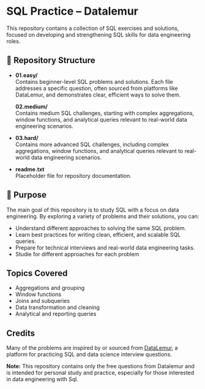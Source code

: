 # SQL Practice – Datalemur

This repository contains a collection of SQL exercises and solutions, focused on developing and strengthening SQL skills for data engineering roles.

## 📁 Repository Structure

- **01.easy/**  
  Contains beginner-level SQL problems and solutions. Each file addresses a specific question, often sourced from platforms like DataLemur, and demonstrates clear, efficient ways to solve them.

  **02.medium/**  
  Contains medium SQL challenges, starting with complex aggregations, window functions, and analytical queries relevant to real-world data engineering scenarios.

- **03.hard/**  
  Contains more advanced SQL challenges, including complex aggregations, window functions, and analytical queries relevant to real-world data engineering scenarios.

- **readme.txt**  
  Placeholder file for repository documentation.

## 🚀 Purpose

The main goal of this repository is to study SQL with a focus on data engineering. By exploring a variety of problems and their solutions, you can:

- Understand different approaches to solving the same SQL problem.
- Learn best practices for writing clean, efficient, and scalable SQL queries.
- Prepare for technical interviews and real-world data engineering tasks.
- Studie for different approaches for each problem

## Topics Covered

- Aggregations and grouping
- Window functions
- Joins and subqueries
- Data transformation and cleaning
- Analytical and reporting queries

## Credits

Many of the problems are inspired by or sourced from [DataLemur](https://datalemur.com/), a platform for practicing SQL and data science interview questions.

**Note:** This repository contains only the free questions from Datalemur and is intended for personal study and practice, especially for those interested in data engineering with Sql.